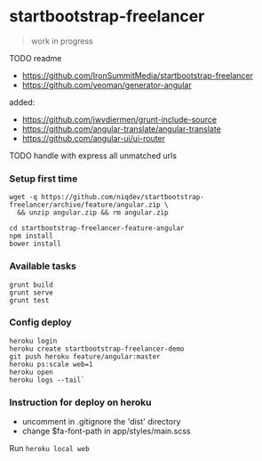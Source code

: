 # startbootstrap-freelancer

> work in progress

TODO readme

* https://github.com/IronSummitMedia/startbootstrap-freelancer
* https://github.com/yeoman/generator-angular

added:

* https://github.com/jwvdiermen/grunt-include-source
* https://github.com/angular-translate/angular-translate
* https://github.com/angular-ui/ui-router

TODO handle with express all unmatched urls

### Setup first time
```
wget -q https://github.com/niqdev/startbootstrap-freelancer/archive/feature/angular.zip \
  && unzip angular.zip && rm angular.zip
  
cd startbootstrap-freelancer-feature-angular
npm install
bower install
```

### Available tasks
```
grunt build
grunt serve
grunt test
```

### Config deploy
```
heroku login
heroku create startbootstrap-freelancer-demo
git push heroku feature/angular:master
heroku ps:scale web=1
heroku open
heroku logs --tail`
```

### Instruction for deploy on heroku

* uncomment in .gitignore the 'dist' directory
* change $fa-font-path in app/styles/main.scss

Run `heroku local web`
